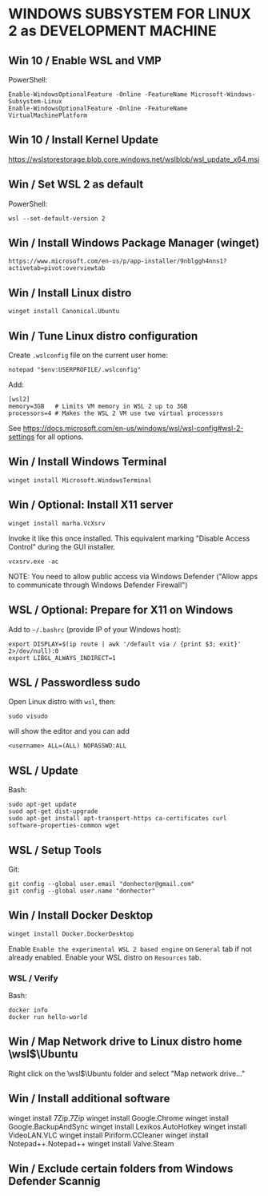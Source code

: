 # WINDOWS SUBSYSTEM FOR LINUX 2 as DEVELOPMENT MACHINE

## Win 10 / Enable WSL and VMP

PowerShell:
```
Enable-WindowsOptionalFeature -Online -FeatureName Microsoft-Windows-Subsystem-Linux
Enable-WindowsOptionalFeature -Online -FeatureName VirtualMachinePlatform
```

## Win 10 / Install Kernel Update
https://wslstorestorage.blob.core.windows.net/wslblob/wsl_update_x64.msi


## Win / Set WSL 2 as default
PowerShell:
```
wsl --set-default-version 2
```

## Win / Install Windows Package Manager (winget)
```
https://www.microsoft.com/en-us/p/app-installer/9nblggh4nns1?activetab=pivot:overviewtab
```

## Win / Install Linux distro
```
winget install Canonical.Ubuntu
```

## Win / Tune Linux distro configuration

Create `.wslconfig` file on the current user home:

```
notepad "$env:USERPROFILE/.wslconfig"
```

Add:
```
[wsl2]
memory=3GB   # Limits VM memory in WSL 2 up to 3GB
processors=4 # Makes the WSL 2 VM use two virtual processors
```

See https://docs.microsoft.com/en-us/windows/wsl/wsl-config#wsl-2-settings for all options.


## Win / Install Windows Terminal
```
winget install Microsoft.WindowsTerminal
```

## Win / Optional: Install X11 server
```
winget install marha.VcXsrv
```
Invoke it like this once installed. This equivalent marking "Disable Access Control" during the GUI installer.
```
vcxsrv.exe -ac
```
NOTE: You need to allow public access via Windows Defender ("Allow apps to communicate through Windows Defender Firewall")


## WSL / Optional: Prepare for X11 on Windows
Add to `~/.bashrc` (provide IP of your Windows host):
```
export DISPLAY=$(ip route | awk '/default via / {print $3; exit}' 2>/dev/null):0
export LIBGL_ALWAYS_INDIRECT=1
```

## WSL / Passwordless sudo

Open Linux distro with `wsl`, then:

```
sudo visudo
```

will show the editor and you can add

```
<username> ALL=(ALL) NOPASSWD:ALL
```

## WSL / Update
Bash:
```
sudo apt-get update
suod apt-get dist-upgrade
sudo apt-get install apt-transport-https ca-certificates curl software-properties-common wget
```

## WSL / Setup Tools

Git:
```
git config --global user.email "donhector@gmail.com"
git config --global user.name "donhector"
```

## Win / Install Docker Desktop
```
winget install Docker.DockerDesktop
```

Enable `Enable the experimental WSL 2 based engine` on `General` tab if not already enabled.
Enable your WSL distro on `Resources` tab.

### WSL / Verify
Bash:
```
docker info
docker run hello-world
```

## Win / Map Network drive to Linux distro home \\wsl$\Ubuntu

Right click on the \\wsl$\Ubuntu folder and select "Map network drive..."


## Win / Install additional software
winget install 7Zip.7Zip
winget install Google.Chrome
winget install Google.BackupAndSync
winget install Lexikos.AutoHotkey
winget install VideoLAN.VLC
winget install Piriform.CCleaner
winget install Notepad++.Notepad++
winget install Valve.Steam

## Win / Exclude certain folders from Windows Defender Scannig